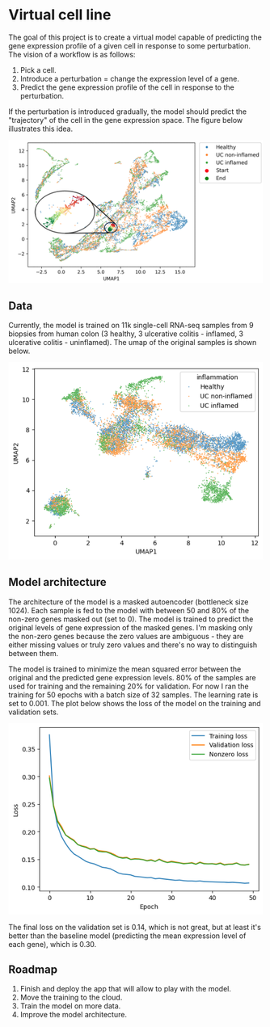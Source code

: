 # Virtual cell line

The goal of this project is to create a virtual model capable of predicting the gene expression profile of a given cell in response to some perturbation.
The vision of a workflow is as follows:
1. Pick a cell.
2. Introduce a perturbation = change the expression level of a gene.
3. Predict the gene expression profile of the cell in response to the perturbation.

If the perturbation is introduced gradually, the model should predict the "trajectory" of the cell in the gene expression space.
The figure below illustrates this idea.

![trajectory](results/trajectory.png)

## Data
Currently, the model is trained on 11k single-cell RNA-seq samples from 9 biopsies from human colon (3 healthy, 3 ulcerative colitis - inflamed, 3 ulcerative colitis - uninflamed).
The umap of the original samples is shown below.

![umap](results/umap_original.png)


## Model architecture
The architecture of the model is a masked autoencoder (bottleneck size 1024).
Each sample is fed to the model with between 50 and 80% of the non-zero genes masked out (set to 0).
The model is trained to predict the original levels of gene expression of the masked genes.
I'm masking only the non-zero genes because the zero values are ambiguous - they are either missing values or truly zero values and there's no way to distinguish between them.

The model is trained to minimize the mean squared error between the original and the predicted gene expression levels.
80% of the samples are used for training and the remaining 20% for validation.
For now I ran the training for 50 epochs with a batch size of 32 samples.
The learning rate is set to 0.001.
The plot below shows the loss of the model on the training and validation sets.

![loss](results/loss.png)

The final loss on the validation set is 0.14, which is not great, but at least it's better than the baseline model (predicting the mean expression level of each gene), which is 0.30.

## Roadmap
1. Finish and deploy the app that will allow to play with the model.
2. Move the training to the cloud.
3. Train the model on more data.
4. Improve the model architecture.
